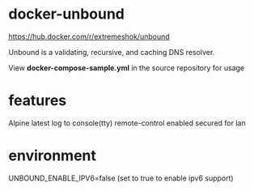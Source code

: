 # docker-unbound

https://hub.docker.com/r/extremeshok/unbound

Unbound is a validating, recursive, and caching DNS resolver.

View **docker-compose-sample.yml** in the source repository for usage

# features
Alpine latest
log to console(tty)
remote-control enabled
secured for lan

# environment
UNBOUND_ENABLE_IPV6=false (set to true to enable ipv6 support)
